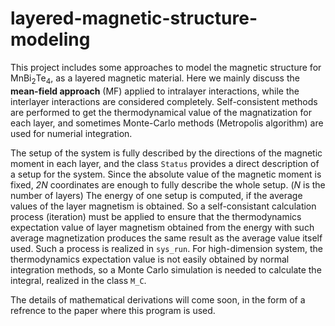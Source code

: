 # layered-magnetic-structure-modeling

This project includes some approaches to model the magnetic structure for MnBi<sub>2</sub>Te<sub>4</sub>, as a layered magnetic material. Here we mainly discuss the **mean-field approach** (MF) applied to intralayer interactions, while the interlayer interactions are considered completely. Self-consistent methods are performed to get the thermodynamical value of the magnatization for each layer, and sometimes Monte-Carlo methods (Metropolis algorithm) are used for numerial integration. 

The setup of the system is fully described by the directions of the magnetic moment in each layer, and the class `Status` provides a direct description of a setup for the system. Since the absolute value of the magnetic moment is fixed, *2N* coordinates are enough to fully describe the whole setup. (*N* is the number of layers) The energy of one setup is computed, if the average values of the layer magnetism is obtained. So a self-consistant calculation process (iteration) must be applied to ensure that the thermodynamics expectation value of layer magnetism obtained from the energy with such average magnetization produces the same result as the average value itself used. Such a process is realized in `sys_run`. For high-dimension system, the thermodynamics expectation value is not easily obtained by normal integration methods, so a Monte Carlo simulation is needed to calculate the integral, realized in the class `M_C`.

The details of mathematical derivations will come soon, in the form of a refrence to the paper where this program is used.
